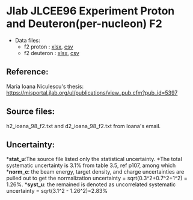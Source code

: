# Jlab JLCEE96 Experiment Proton and Deuteron(per-nucleon) F2

* Data files: 
  * f2  proton   : [xlsx](../data/JAM/10072.xlsx), [csv](../data/JAM/csv/10072.csv)   
  * f2  deuteron : [xlsx](../data/JAM/10073.xlsx), [csv](../data/JAM/csv/10073.csv)   

## Reference: 

Maria Ioana Niculescu's thesis: https://misportal.jlab.org/ul/publications/view_pub.cfm?pub_id=5397

## Source files: 

h2_ioana_98_f2.txt and d2_ioana_98_f2.txt from Ioana's email.

## Uncertainty:
*__stat_u__:The source file listed only the statistical uncertainty. 
*The total systematic uncertainty is 3.1% from table 3.5, ref p107, among which 
  *__norm_c__: the beam energy, target density, and charge uncertainties are pulled out to get the normalization uncertainty = sqrt(0.3^2+0.7^2+1^2) = 1.26%. 
  *__syst_u__: the remained is denoted as uncorrelated systematic uncertainty = sqrt(3.1^2 - 1.26^2)=2.83%


